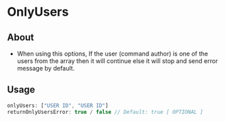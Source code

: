 # **OnlyUsers**
## **About**
* When using this options, If the user (command author) is one of the users from the array then it will continue else it will stop and send error message by default.
## **Usage**
```js
onlyUsers: ["USER ID", "USER ID"]
returnOnlyUsersError: true / false // Default: true [ OPTIONAL ]
```